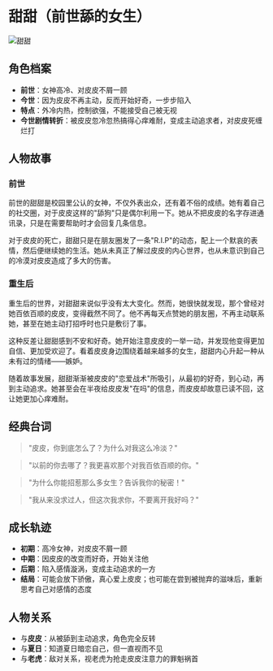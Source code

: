 # 甜甜（前世舔的女生）

![甜甜](/images/tiantian.jpg)

## 角色档案

- **前世**：女神高冷、对皮皮不屑一顾
- **今世**：因为皮皮不再主动，反而开始好奇，一步步陷入
- **特点**：外冷内热，控制欲强，不能接受自己被无视
- **今世剧情转折**：被皮皮忽冷忽热搞得心痒难耐，变成主动追求者，对皮皮死缠烂打

## 人物故事

### 前世

前世的甜甜是校园里公认的女神，不仅外表出众，还有着不俗的成绩。她有着自己的社交圈，对于皮皮这样的"舔狗"只是偶尔利用一下。她从不把皮皮的名字存进通讯录，只是在需要帮助时才会回复几条信息。

对于皮皮的死亡，甜甜只是在朋友圈发了一条"R.I.P"的动态，配上一个默哀的表情，然后便继续她的生活。她从未真正了解过皮皮的内心世界，也从未意识到自己的冷漠对皮皮造成了多大的伤害。

### 重生后

重生后的世界，对甜甜来说似乎没有太大变化。然而，她很快就发现，那个曾经对她百依百顺的皮皮，变得截然不同了。他不再每天点赞她的朋友圈，不再主动联系她，甚至在她主动打招呼时也只是敷衍了事。

这种反差让甜甜感到不安和好奇。她开始注意皮皮的一举一动，并发现他变得更加自信、更加受欢迎了。看着皮皮身边围绕着越来越多的女生，甜甜内心升起一种从未有过的情绪——嫉妒。

随着故事发展，甜甜渐渐被皮皮的"恋爱战术"所吸引，从最初的好奇，到心动，再到主动追求。她甚至会在半夜给皮皮发"在吗"的信息，而皮皮却故意已读不回，这让她更加心痒难耐。

## 经典台词

> "皮皮，你到底怎么了？为什么对我这么冷淡？"

> "以前的你去哪了？我更喜欢那个对我百依百顺的你。"

> "为什么你能招惹那么多女生？告诉我你的秘密！"

> "我从来没求过人，但这次我求你，不要离开我好吗？"

## 成长轨迹

- **初期**：高冷女神，对皮皮不屑一顾
- **中期**：因皮皮的改变而好奇，开始关注他
- **后期**：陷入感情漩涡，变成主动追求的一方
- **结局**：可能会放下骄傲，真心爱上皮皮；也可能在尝到被抛弃的滋味后，重新思考自己对感情的态度

## 人物关系

- 与**皮皮**：从被舔到主动追求，角色完全反转
- 与**夏日**：知道夏日暗恋自己，但一直视而不见
- 与**老虎**：敌对关系，视老虎为抢走皮皮注意力的罪魁祸首 